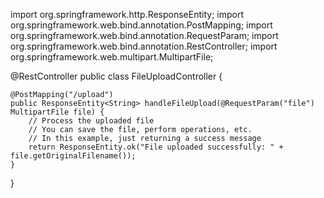 import org.springframework.http.ResponseEntity;
import org.springframework.web.bind.annotation.PostMapping;
import org.springframework.web.bind.annotation.RequestParam;
import org.springframework.web.bind.annotation.RestController;
import org.springframework.web.multipart.MultipartFile;

@RestController
public class FileUploadController {

    @PostMapping("/upload")
    public ResponseEntity<String> handleFileUpload(@RequestParam("file") MultipartFile file) {
        // Process the uploaded file
        // You can save the file, perform operations, etc.
        // In this example, just returning a success message
        return ResponseEntity.ok("File uploaded successfully: " + file.getOriginalFilename());
    }
}
